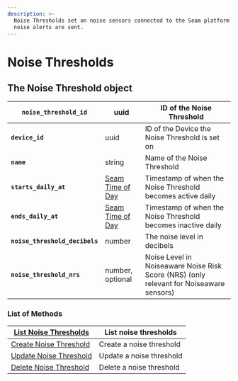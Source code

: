 ```yaml
---
description: >-
  Noise Thresholds set on noise sensors connected to the Seam platform at which
  noise alerts are sent.
---
```


# Noise Thresholds

## The Noise Threshold object

| **`noise_threshold_id`**       | uuid                                                  | ID of the Noise Threshold                                                               |
| ------------------------------ | ----------------------------------------------------- | --------------------------------------------------------------------------------------- |
| **`device_id`**                | uuid                                                  | ID of the Device the Noise Threshold is set on                                          |
| **`name`**                     | string                                                | Name of the Noise Threshold                                                             |
| **`starts_daily_at`**          | [Seam Time of Day](https://github.com/seamapi/seam-tod) | Timestamp of when the Noise Threshold becomes active daily                              |
| **`ends_daily_at`**            | [Seam Time of Day](https://github.com/seamapi/seam-tod) | Timestamp of when the Noise Threshold becomes inactive daily                            |
| **`noise_threshold_decibels`** | number                                                | The noise level in decibels                                                             |
| **`noise_threshold_nrs`**      | number, optional                                      | Noise Level in Noiseaware Noise Risk Score (NRS) (only relevant for Noiseaware sensors) |

### List of Methods

| [List Noise Thresholds](list-noise-thresholds.md)   | List noise thresholds    |
| --------------------------------------------------- | ------------------------ |
| [Create Noise Threshold](create-noise-threshold.md) | Create a noise threshold |
| [Update Noise Threshold](update-noise-threshold.md) | Update a noise threshold |
| [Delete Noise Threshold](delete-noise-threshold.md) | Delete a noise threshold |
